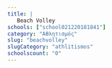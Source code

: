 ```yaml
---
title: |
   Beach Volley
schools: ["school021220181841"]
category: "Αθλητισμός"
slug: "beachvolley"
slugCategory: "athlitismos"
schoolscount: "0"
---
```


